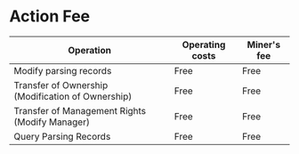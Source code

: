 # Action Fee

| Operation                                         | Operating costs | Miner's fee |
| ------------------------------------------------- | --------------- | ----------- |
| Modify parsing records                            | Free            | Free        |
| Transfer of Ownership (Modification of Ownership) | Free            | Free        |
| Transfer of Management Rights (Modify Manager)    | Free            | Free        |
| Query Parsing Records                             | Free            | Free        |

#### &#x20;<a href="#cun-chu-ya-jin" id="cun-chu-ya-jin"></a>
